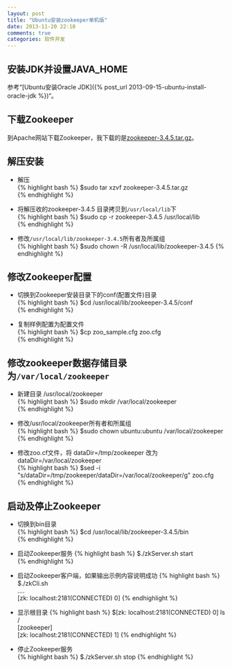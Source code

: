```yaml
---
layout: post
title: "Ubuntu安装zookeeper单机版"
date: 2013-11-20 22:10
comments: true
categories: 软件开发
---
```


## 安装JDK并设置JAVA_HOME    
参考“[Ubuntu安装Oracle JDK]({% post_url 2013-09-15-ubuntu-install-oracle-jdk %})“。    

## 下载Zookeeper        
到Apache网站下载Zookeeper，我下载的是[zookeeper-3.4.5.tar.gz](http://www.fayea.com/apache-mirror/zookeeper/zookeeper-3.4.5/zookeeper-3.4.5.tar.gz)。
        
## 解压安装
* 解压    
{% highlight bash %}
$sudo tar xzvf zookeeper-3.4.5.tar.gz    
{% endhighlight %}

* 将解压收的zookeeper-3.4.5 目录拷贝到`/usr/local/lib`下    
{% highlight bash %}
$sudo cp -r zookeeper-3.4.5 /usr/local/lib    
{% endhighlight %}

* 修改`/usr/local/lib/zookeeper-3.4.5`所有者及所属组    
{% highlight bash %}
$sudo chown -R /usr/local/lib/zookeeper-3.4.5
{% endhighlight %}





## 修改Zookeeper配置     
* 切换到Zookeeper安装目录下的conf(配置文件)目录    
{% highlight bash %}
$cd /usr/local/lib/zookeeper-3.4.5/conf    
{% endhighlight %}

* 复制样例配置为配置文件    
{% highlight bash %}
$cp zoo_sample.cfg zoo.cfg    
{% endhighlight %}

## 修改zookeeper数据存储目录为`/var/local/zookeeper`
* 新建目录 /usr/local/zookeeper   
{% highlight bash %}
$sudo mkdir /var/local/zookeeper    
{% endhighlight %}

* 修改/usr/local/zookeeper所有者和所属组    
{% highlight bash %}
$sudo chown ubuntu:ubuntu /var/local/zookeeper    
{% endhighlight %}

* 修改zoo.cf文件，将 dataDir=/tmp/zookeeper 改为 dataDir=/var/local/zookeeper    
{% highlight bash %}
$sed -i "s/dataDir=\/tmp\/zookeeper/dataDir=\/var\/local\/zookeeper/g" zoo.cfg    
{% endhighlight %}

## 启动及停止Zookeeper    
* 切换到bin目录    
{% highlight bash %}
$cd /usr/local/lib/zookeeper-3.4.5/bin    
{% endhighlight %}  

* 启动Zookeeper服务
{% highlight bash %}
$./zkServer.sh start    
{% endhighlight %}    
        
* 启动Zookeeper客户端，如果输出示例内容说明成功
{% highlight bash %}
$./zkCli.sh         
....                                                                     
[zk:  localhost:2181(CONNECTED) 0] 
{% endhighlight %}

* 显示根目录
{% highlight bash %}
$[zk:  localhost:2181(CONNECTED) 0] ls /    
[zookeeper]                                                  
[zk:  localhost:2181(CONNECTED) 1]
{% endhighlight %}    

* 停止Zookeeper服务    
{% highlight bash %}
$./zkServer.sh stop
{% endhighlight %}